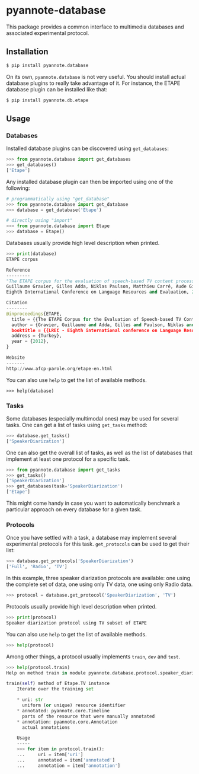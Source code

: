 # pyannote-database

This package provides a common interface to multimedia databases and associated
experimental protocol.


## Installation

```bash
$ pip install pyannote.database
```

On its own, `pyannote.database` is not very useful.
You should install actual database plugins to really take advantage of it.
For instance, the ETAPE database plugin can be installed like that:

```bash
$ pip install pyannote.db.etape
```

## Usage

### Databases

Installed database plugins can be discovered using `get_databases`:

```python
>>> from pyannote.database import get_databases
>>> get_databases()
['Etape']
```

Any installed database plugin can then be imported using one of the following:

```python
# programmatically using "get_database"
>>> from pyannote.database import get_database
>>> database = get_database('Etape')
```

```python
# directly using "import"
>>> from pyannote.database import Etape
>>> database = Etape()
```

Databases usually provide high level description when printed.

```python
>>> print(database)
ETAPE corpus

Reference
---------
"The ETAPE corpus for the evaluation of speech-based TV content processing in the French language"
Guillaume Gravier, Gilles Adda, Niklas Paulson, Matthieu Carré, Aude Giraudel, Olivier Galibert.
Eighth International Conference on Language Resources and Evaluation, 2012.

Citation
--------
@inproceedings{ETAPE,
  title = {{The ETAPE Corpus for the Evaluation of Speech-based TV Content Processing in the French Language}},
  author = {Gravier, Guillaume and Adda, Gilles and Paulson, Niklas and Carr{'e}, Matthieu and Giraudel, Aude and Galibert, Olivier},
  booktitle = {{LREC - Eighth international conference on Language Resources and Evaluation}},
  address = {Turkey},
  year = {2012},
}

Website
-------
http://www.afcp-parole.org/etape-en.html
```

You can also use `help` to get the list of available methods.

```
>>> help(database)
```

### Tasks

Some databases (especially multimodal ones) may be used for several tasks.
One can get a list of tasks using `get_tasks` method:

```python
>>> database.get_tasks()
['SpeakerDiarization']
```

One can also get the overall list of tasks, as well as the list of databases
that implement at least one protocol for a specific task.

```python
>>> from pyannote.database import get_tasks
>>> get_tasks()
['SpeakerDiarization']
>>> get_databases(task='SpeakerDiarization')
['Etape']
```

This might come handy in case you want to automatically benchmark a particular
approach on every database for a given task.

### Protocols

Once you have settled with a task, a database may implement several
experimental protocols for this task. `get_protocols` can be used to get their
list:

```python
>>> database.get_protocols('SpeakerDiarization')
['Full', 'Radio', 'TV']
```

In this example, three speaker diarization protocols are available: one using
the complete set of data, one using only TV data, one using only Radio data.

```python
>>> protocol = database.get_protocol('SpeakerDiarization', 'TV')
```

Protocols usually provide high level description when printed.

```python
>>> print(protocol)
Speaker diarization protocol using TV subset of ETAPE
```

You can also use `help` to get the list of available methods.

```python
>>> help(protocol)
```

Among other things, a protocol usually implements `train`, `dev` and `test`.

```python
>>> help(protocol.train)
Help on method train in module pyannote.database.protocol.speaker_diarization:

train(self) method of Etape.TV instance
    Iterate over the training set

    * uri: str
      uniform (or unique) resource identifier
    * annotated: pyannote.core.Timeline
      parts of the resource that were manually annotated
    * annotation: pyannote.core.Annotation
      actual annotations

    Usage
    -----
    >>> for item in protocol.train():
    ...     uri = item['uri']
    ...     annotated = item['annotated']
    ...     annotation = item['annotation']
```
